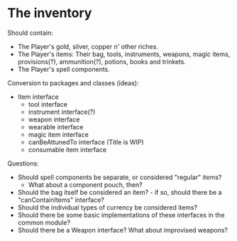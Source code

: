 # The inventory 
Should contain:
- The Player's gold, silver, copper n' other riches.
- The Player's items: Their bag, tools, instruments, weapons, magic items, provisions(?), ammunition(?), potions, books and trinkets.
- The Player's spell components.

Conversion to packages and classes (ideas):
- Item interface
  - tool interface
  - instrument interface(?)
  - weapon interface
  - wearable interface
  - magic item interface
  - canBeAttunedTo interface (Title is WIP)
  - consumable item interface

Questions:
- Should spell components be separate, or considered "regular" items?
  - What about a component pouch, then?
- Should the bag itself be considered an item? - if so, should there be a "canContainItems" interface?
- Should the individual types of currency be considered items?
- Should there be some basic implementations of these interfaces in the common module?
- Should there be a Weapon interface? What about improvised weapons?
